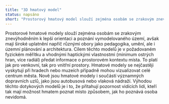 ```yaml
---
title: "3D hmatový model"
status: napsáno
short: "Prostorový hmatový model slouží zejména osobám se zrakovým znevýhodněním k lepší orientaci a poznání vymodelovaného území. Zpravidla se jedná o významné stavby jako muzea nebo hrady s jejich exteriéry i interiéry, ale může se také jednat o celé centrum města, případně dopravní uzly, jako je například nádraží. "
---
```


Prostorové hmatové modely slouží zejména osobám se zrakovým znevýhodněním k lepší orientaci a poznání vymodelovaného území, avšak mají široké uplatnění napříč různými obory jako pedagogika, umění, ale i územní plánování a architektura. Cílem těchto modelů je v požadovaném fyzickém měřítku a vhodnými haptickými vlastnostmi (minimum ostrých hran, více radiál) předat informace o prostorovém kontextu místa. To platí jak pro venkovní, tak pro vnitřní prostory. Hmatové modely se nejčastěji vyskytují při hradech nebo muzeích případně mohou vizualizovat celé centrum města. Nově jsou hmatové modely i součástí významných dopravních uzlů, jako jsou autobusová nebo vlaková nádraží. Výhodou těchto dotykových modelů je i to, že přitahují pozornost vidících lidí, kteří tak mají možnost hmatem poznat místo způsobem, jak ho poznává osoba nevidomá.
